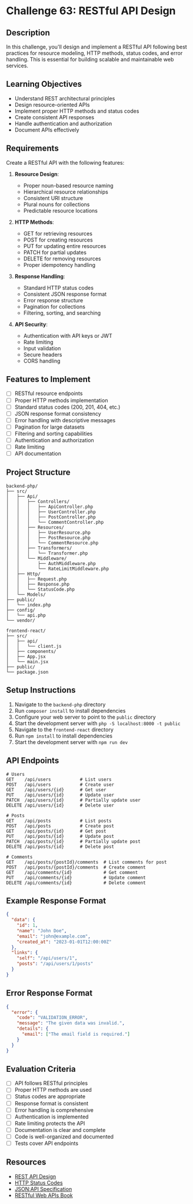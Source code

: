 # Challenge 63: RESTful API Design

## Description
In this challenge, you'll design and implement a RESTful API following best practices for resource modeling, HTTP methods, status codes, and error handling. This is essential for building scalable and maintainable web services.

## Learning Objectives
- Understand REST architectural principles
- Design resource-oriented APIs
- Implement proper HTTP methods and status codes
- Create consistent API responses
- Handle authentication and authorization
- Document APIs effectively

## Requirements
Create a RESTful API with the following features:

1. **Resource Design**:
   - Proper noun-based resource naming
   - Hierarchical resource relationships
   - Consistent URI structure
   - Plural nouns for collections
   - Predictable resource locations

2. **HTTP Methods**:
   - GET for retrieving resources
   - POST for creating resources
   - PUT for updating entire resources
   - PATCH for partial updates
   - DELETE for removing resources
   - Proper idempotency handling

3. **Response Handling**:
   - Standard HTTP status codes
   - Consistent JSON response format
   - Error response structure
   - Pagination for collections
   - Filtering, sorting, and searching

4. **API Security**:
   - Authentication with API keys or JWT
   - Rate limiting
   - Input validation
   - Secure headers
   - CORS handling

## Features to Implement
- [ ] RESTful resource endpoints
- [ ] Proper HTTP methods implementation
- [ ] Standard status codes (200, 201, 404, etc.)
- [ ] JSON response format consistency
- [ ] Error handling with descriptive messages
- [ ] Pagination for large datasets
- [ ] Filtering and sorting capabilities
- [ ] Authentication and authorization
- [ ] Rate limiting
- [ ] API documentation

## Project Structure
```
backend-php/
├── src/
│   ├── Api/
│   │   ├── Controllers/
│   │   │   ├── ApiController.php
│   │   │   ├── UserController.php
│   │   │   ├── PostController.php
│   │   │   └── CommentController.php
│   │   ├── Resources/
│   │   │   ├── UserResource.php
│   │   │   ├── PostResource.php
│   │   │   └── CommentResource.php
│   │   ├── Transformers/
│   │   │   └── Transformer.php
│   │   └── Middleware/
│   │       ├── AuthMiddleware.php
│   │       └── RateLimitMiddleware.php
│   ├── Http/
│   │   ├── Request.php
│   │   ├── Response.php
│   │   └── StatusCode.php
│   └── Models/
├── public/
│   └── index.php
├── config/
│   └── api.php
└── vendor/

frontend-react/
├── src/
│   ├── api/
│   │   └── client.js
│   ├── components/
│   ├── App.jsx
│   └── main.jsx
├── public/
└── package.json
```

## Setup Instructions
1. Navigate to the `backend-php` directory
2. Run `composer install` to install dependencies
3. Configure your web server to point to the `public` directory
4. Start the development server with `php -S localhost:8000 -t public`
5. Navigate to the `frontend-react` directory
6. Run `npm install` to install dependencies
7. Start the development server with `npm run dev`

## API Endpoints
```
# Users
GET    /api/users           # List users
POST   /api/users           # Create user
GET    /api/users/{id}      # Get user
PUT    /api/users/{id}      # Update user
PATCH  /api/users/{id}      # Partially update user
DELETE /api/users/{id}      # Delete user

# Posts
GET    /api/posts           # List posts
POST   /api/posts           # Create post
GET    /api/posts/{id}      # Get post
PUT    /api/posts/{id}      # Update post
PATCH  /api/posts/{id}      # Partially update post
DELETE /api/posts/{id}      # Delete post

# Comments
GET    /api/posts/{postId}/comments  # List comments for post
POST   /api/posts/{postId}/comments  # Create comment
GET    /api/comments/{id}            # Get comment
PUT    /api/comments/{id}            # Update comment
DELETE /api/comments/{id}            # Delete comment
```

## Example Response Format
```json
{
  "data": {
    "id": 1,
    "name": "John Doe",
    "email": "john@example.com",
    "created_at": "2023-01-01T12:00:00Z"
  },
  "links": {
    "self": "/api/users/1",
    "posts": "/api/users/1/posts"
  }
}
```

## Error Response Format
```json
{
  "error": {
    "code": "VALIDATION_ERROR",
    "message": "The given data was invalid.",
    "details": {
      "email": ["The email field is required."]
    }
  }
}
```

## Evaluation Criteria
- [ ] API follows RESTful principles
- [ ] Proper HTTP methods are used
- [ ] Status codes are appropriate
- [ ] Response format is consistent
- [ ] Error handling is comprehensive
- [ ] Authentication is implemented
- [ ] Rate limiting protects the API
- [ ] Documentation is clear and complete
- [ ] Code is well-organized and documented
- [ ] Tests cover API endpoints

## Resources
- [REST API Design](https://restfulapi.net/)
- [HTTP Status Codes](https://httpstatuses.com/)
- [JSON:API Specification](https://jsonapi.org/)
- [RESTful Web APIs Book](https://www.amazon.com/RESTful-Web-APIs-Leonard-Richardson/dp/1449358063)